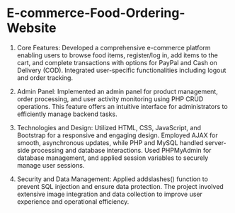 # E-commerce-Food-Ordering-Website

1. Core Features: Developed a comprehensive e-commerce platform enabling users to
   browse food items, register/log in, add items to the cart, and complete transactions with
   options for PayPal and Cash on Delivery (COD). Integrated user-specific functionalities
   including logout and order tracking.
 
2. Admin Panel: Implemented an admin panel for product management, order processing,
   and user activity monitoring using PHP CRUD operations. This feature offers an intuitive
   interface for administrators to efficiently manage backend tasks.
   
4. Technologies and Design: Utilized HTML, CSS, JavaScript, and Bootstrap for a
   responsive and engaging design. Employed AJAX for smooth, asynchronous updates,
   while PHP and MySQL handled server-side processing and database interactions. Used
   PHPMyAdmin for database management, and applied session variables to securely
   manage user sessions.
   
5. Security and Data Management: Applied addslashes() function to prevent SQL injection
   and ensure data protection. The project involved extensive image integration and data
   collection to improve user experience and operational efficiency.

